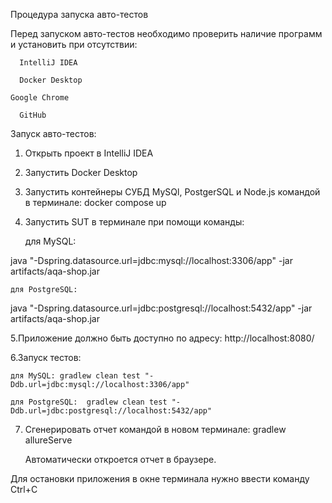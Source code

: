 Процедура запуска авто-тестов 

Перед запуском авто-тестов необходимо проверить наличие программ и установить при отсутствии:

	  IntelliJ IDEA
   
	  Docker Desktop
   
    Google Chrome 
    
	  GitHub
   
Запуск авто-тестов:

1.	Открыть проект в IntelliJ IDEA
2.	Запустить Docker Desktop
3.	Запустить контейнеры СУБД MySQl, PostgerSQL и Node.js командой в терминале: docker compose up
4. Запустить SUT в терминале при помощи команды:
   
	для MySQL:

java "-Dspring.datasource.url=jdbc:mysql://localhost:3306/app" -jar artifacts/aqa-shop.jar

	для PostgreSQL:
 
java "-Dspring.datasource.url=jdbc:postgresql://localhost:5432/app" -jar artifacts/aqa-shop.jar

5.Приложение должно быть доступно по адресу: http://localhost:8080/

6.Запуск тестов:

	для MySQL: gradlew clean test "-Ddb.url=jdbc:mysql://localhost:3306/app"
 
	для PostgreSQL:  gradlew clean test "-Ddb.url=jdbc:postgresql://localhost:5432/app"
 
7. Сгенерировать отчет командой в новом терминале: gradlew allureServe
  
     Автоматически откроется отчет в браузере.
   
Для остановки приложения в окне терминала нужно ввести команду Ctrl+С 
